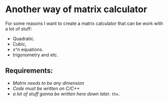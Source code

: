 # Another way of matrix calculator
For some reasons I want to create a matrix calculator that can be work with a lot of stuff: 
- Quadratic.
- Cubic,
- x^n equations.
- trigonometry and etc. 
## Requirements:
- *Matrix needs to be any dimension*
- *Code must be written on C/C++*
- *a lot of stuff gonna be written here down later.*
``` thx. ```
